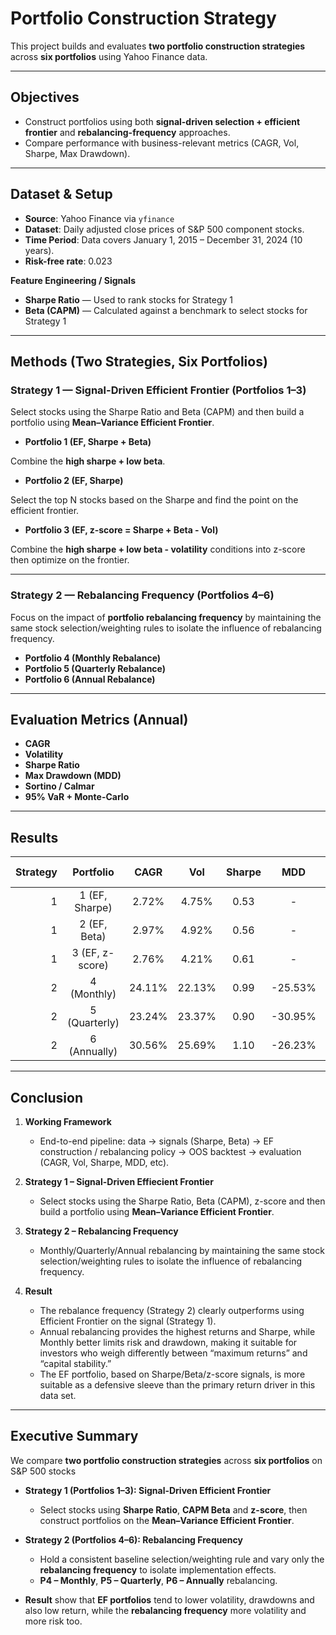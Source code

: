 # Portfolio Construction Strategy

This project builds and evaluates **two portfolio construction strategies** across **six portfolios** using Yahoo Finance data.

---

## Objectives
- Construct portfolios using both **signal-driven selection + efficient frontier** and **rebalancing-frequency** approaches.
- Compare performance with business-relevant metrics (CAGR, Vol, Sharpe, Max Drawdown).

---

## Dataset & Setup
- **Source**: Yahoo Finance via `yfinance`
- **Dataset**: Daily adjusted close prices of S&P 500 component stocks.
- **Time Period**: Data covers January 1, 2015 – December 31, 2024 (10 years).
- **Risk-free rate**: 0.023

**Feature Engineering / Signals**
- **Sharpe Ratio** — Used to rank stocks for Strategy 1
- **Beta (CAPM)** — Calculated against a benchmark to select stocks for Strategy 1

---

## Methods (Two Strategies, Six Portfolios)

### Strategy 1 — Signal-Driven Efficient Frontier (Portfolios 1–3)
Select stocks using the Sharpe Ratio and Beta (CAPM) and then build a portfolio using **Mean–Variance Efficient Frontier**.

- **Portfolio 1 (EF, Sharpe + Beta)**

Combine the **high sharpe + low beta**.

- **Portfolio 2 (EF, Sharpe)**

Select the top N stocks based on the Sharpe and find the point on the efficient frontier.

- **Portfolio 3 (EF, z-score = Sharpe + Beta - Vol)**

Combine the **high sharpe + low beta - volatility** conditions into z-score then optimize on the frontier.

---

### Strategy 2 — Rebalancing Frequency (Portfolios 4–6)
Focus on the impact of **portfolio rebalancing frequency** by maintaining the same stock selection/weighting rules to isolate the influence of rebalancing frequency.

- **Portfolio 4 (Monthly Rebalance)**
- **Portfolio 5 (Quarterly Rebalance)**
- **Portfolio 6 (Annual Rebalance)**

---

## Evaluation Metrics (Annual)

- **CAGR**
- **Volatility**
- **Sharpe Ratio**
- **Max Drawdown (MDD)**
- **Sortino / Calmar**
- **95% VaR + Monte-Carlo**

---

## Results
| Strategy | Portfolio | CAGR | Vol | Sharpe | MDD | Sortino | Calmar | 95% VaR + MonteCarlo |
|---------:|:---------:|:---:|:---:|:-----:|:---:|:-------:|:-------:|:-------:|
| 1        | 1 (EF, Sharpe) | 2.72% | 4.75% | 0.53 | - | - | - | - |
| 1        | 2 (EF, Beta)   | 2.97% | 4.92% | 0.56 | - | - | - | - |
| 1        | 3 (EF, z-score)  | 2.76% | 4.21% | 0.61 | - | - | - | - |
| 2        | 4 (Monthly)      | 24.11% | 22.13% | 0.99 |  -25.53% | 1.34 | 0.94 | -8.33% |
| 2        | 5 (Quarterly)    | 23.24% | 23.37% | 0.90 |  -30.95%	 | 1.28 | 0.75 | -9.15% |
| 2        | 6 (Annually)     | 30.56% | 25.69% | 1.10 |  -26.23%	 | 1.70	| 1.17 | -9.92% |

---

## Conclusion

1. **Working Framework**
   - End-to-end pipeline: data → signals (Sharpe, Beta) → EF construction / rebalancing policy → OOS backtest → evaluation (CAGR, Vol, Sharpe, MDD, etc).

2. **Strategy 1 – Signal-Driven Effiecient Frontier**
   - Select stocks using the Sharpe Ratio, Beta (CAPM), z-score and then build a portfolio using **Mean–Variance Efficient Frontier**.

3. **Strategy 2 – Rebalancing Frequency**
   - Monthly/Quarterly/Annual rebalancing by maintaining the same stock selection/weighting rules to isolate the influence of rebalancing frequency.

4. **Result**
   - The rebalance frequency (Strategy 2) clearly outperforms using Efficient Frontier on the signal (Strategy 1).
   - Annual rebalancing provides the highest returns and Sharpe, while Monthly better limits risk and drawdown, making it suitable for investors who weigh differently between “maximum returns” and “capital stability.”
   - The EF portfolio, based on Sharpe/Beta/z-score signals, is more suitable as a defensive sleeve than the primary return driver in this data set.

---

## Executive Summary

We compare **two portfolio construction strategies** across **six portfolios** on S&P 500 stocks

- **Strategy 1 (Portfolios 1–3): Signal-Driven Efficient Frontier**
  - Select stocks using **Sharpe Ratio**, **CAPM Beta** and **z-score**, then construct portfolios on the **Mean–Variance Efficient Frontier**.

- **Strategy 2 (Portfolios 4–6): Rebalancing Frequency**
  - Hold a consistent baseline selection/weighting rule and vary only the **rebalancing frequency** to isolate implementation effects.
  - **P4 – Monthly**, **P5 – Quarterly**, **P6 – Annually** rebalancing.

- **Result** show that **EF portfolios** tend to lower volatility, drawdowns and also low return, while the **rebalancing frequency** more volatility and more risk too.




